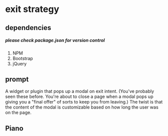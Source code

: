 # exit strategy

## dependencies

##### please check package.json for version control

1. NPM
2. Bootstrap
3. jQuery

## prompt

A widget or plugin that pops up a modal on exit intent. (You've probably seen these before. You're about to close a page when a modal pops up giving you a "final offer" of sorts to keep you from leaving.) The twist is that the content of the modal is customizable based on how long the user was on the page.

## Piano

